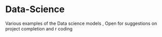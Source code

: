 # Data-Science
Various examples of the Data science models , Open for suggestions on project completion and  r coding
